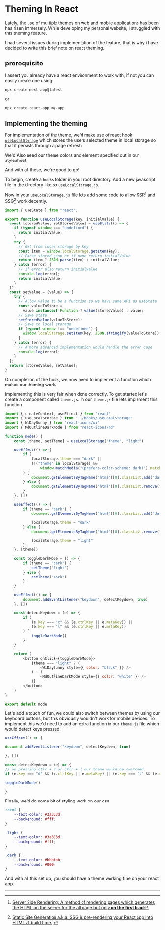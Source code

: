 # Theming In React

Lately, the use of multiple themes on web and mobile applications has been has risen immersely. While developing my personal website, I struggled with this theming feature.

I had several issues during implementation of the feature, that is why i have decided to write this brief note on react theming.

## prerequisite

I assert you already have a react environment to work with, if not you can easily create one using:

```bash
npx create-next-app@latest
```

or

```bash
npx create-react-app my-app
```

## Implementing the theming

For implementation of the theme, we'd make use of react hook [`useLocalStorage`](https://usehooks.com/useLocalStorage/) which stores the users selected theme in local storage so that it persists through a page refresh.

We'd Also need our theme colors and element specified out in our stylesheet.

And with all these, we're good to go!

To begin, create a `hooks` folder in your root directory. Add a new javascript file in the directory like so `useLocalStorage.js`.

Now in your `useLocalStorage.js` file lets add some code to allow SSR[^1] and SSG[^2] work decently.

```js
import { useState } from "react";

export function useLocalStorage(key, initialValue) {
  const [storedValue, setStoredValue] = useState(() => {
    if (typeof window === "undefined") {
      return initialValue;
    }
    try {
      // Get from local storage by key
      const item = window.localStorage.getItem(key);
      // Parse stored json or if none return initialValue
      return item ? JSON.parse(item) : initialValue;
    } catch (error) {
      // If error also return initialValue
      console.log(error);
      return initialValue;
    }
  });
  const setValue = (value) => {
    try {
      // Allow value to be a function so we have same API as useState
      const valueToStore =
        value instanceof Function ? value(storedValue) : value;
      // Save state
      setStoredValue(valueToStore);
      // Save to local storage
      if (typeof window !== "undefined") {
        window.localStorage.setItem(key, JSON.stringify(valueToStore));
      }
    } catch (error) {
      // A more advanced implementation would handle the error case
      console.log(error);
    }
  };
  return [storedValue, setValue];
}

```

On completion of the hook, we now need to implement a function which makes our theming work.

Implementing this is very fair when done correctly.
To get started let's create a component called `theme.js`. In our `theme.js` file lets implement this function

```js
import { createContext, useEffect } from "react"
import { useLocalStorage } from "../hooks/useLocalStorage"
import { WiDaySunny } from "react-icons/wi"
import { MdOutlineDarkMode } from "react-icons/md"

function mode() {
    const [theme, setTheme] = useLocalStorage("theme", "light")

    useEffect(() => {
        if (
            localStorage.theme === "dark" ||
            (!("theme" in localStorage) &&
                window.matchMedia("(prefers-color-scheme: dark)").matches)
        ) {
            document.getElementsByTagName("html")[0].classList.add("dark")
        } else {
            document.getElementsByTagName("html")[0].classList.remove("dark")
        }
    }, [])

    useEffect(() => {
        if (theme == "dark") {
            document.getElementsByTagName("html")[0].classList.add("dark")

            localStorage.theme = "dark"
        } else {
            document.getElementsByTagName("html")[0].classList.remove("dark")

            localStorage.theme = "light"
        }
    }, [theme])

    const toggleDarkMode = () => {
        if (theme == "dark") {
            setTheme("light")
        } else {
            setTheme("dark")
        }
    }

    useEffect(() => {
        document.addEventListener("keydown", detectKeydown, true)
    }, [])

    const detectKeydown = (e) => {
        if (
            (e.key === "x" && (e.ctrlKey || e.metaKey)) ||
            (e.key === "l" && (e.ctrlKey || e.metaKey))
        ) {
            toggleDarkMode()
        }
    }

    return (
        <button onClick={toggleDarkMode}>
            {theme === "light" ? (
                <WiDaySunny style={{ color: "black" }} />
            ) : (
                <MdOutlineDarkMode style={{ color: "white" }} />
            )}
        </button>
    )
}

export default mode
```

Let's add a touch of fun, we could also switch between themes by using our keyboard buttons, but this obviously wouldn't work for mobile devices. To implement this we'd need to add an extra function in our `theme.js` file which would detect keys pressed.

```js
useEffect(() => {

document.addEventListener("keydown", detectKeydown, true)

}, [])

const detectKeydown = (e) => {
// on pressing ctlr + d or ctlr + l our theme would be switched.
if (e.key === "d" && (e.ctrlKey || e.metaKey) || (e.key === "l" && (e.ctrlKey || e.metaKey) )) {

toggleDarkMode()

}
```

Finally, we'd do some bit of styling work on our css

```css
:root {
    --text-color: #3a333d;
    --background: #fff;
}

.light {
    --text-color: #3a333d;
    --background: #fff;
}

.dark {
    --text-color: #bbbbbb;
    --background: #000;
}
```

And with all this set up, you should have a theme working fine on your react app.

---

[^1]:
    [Server Side Rendering: A method of rendering pages which generates the HTML on the server for the all page but only **on the first load**](https://medium.com/jspoint/a-beginners-guide-to-react-server-side-rendering-ssr-bf3853841d55)

    [^2]: [Static Site Generation a.k.a. SSG is pre-rendering your React app into HTML at build time.](https://dev.to/anshuman_bhardwaj/what-the-heck-is-ssg-static-site-generation-explained-with-nextjs-5cja).
